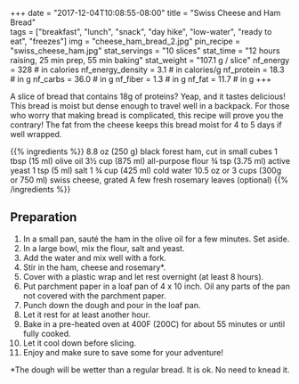 +++
date = "2017-12-04T10:08:55-08:00" 
title = "Swiss Cheese and Ham Bread"  
tags = ["breakfast", "lunch", "snack", "day hike", "low-water", "ready to eat", "freezes"]
img = "cheese_ham_bread_2.jpg"
pin_recipe = "swiss_cheese_ham.jpg"
stat_servings = "10 slices"
stat_time = "12 hours raising, 25 min prep, 55 min baking"
stat_weight = "107.1 g / slice"
nf_energy = 328 # in calories
nf_energy_density = 3.1 # in calories/g
nf_protein = 18.3 # in g
nf_carbs = 36.0 # in g
nf_fiber = 1.3 # in g
nf_fat = 11.7 # in g
+++

A slice of bread that contains 18g of proteins? Yeap, and it tastes delicious!  This bread is moist but dense enough to travel well in a backpack. For those who worry that making bread is complicated, this recipe will prove you the contrary! The fat from the cheese keeps this bread moist for 4 to 5 days if well wrapped. 

{{% ingredients %}}
8.8 oz (250 g) black forest ham, cut in small cubes
1 tbsp (15 ml) olive oil
3½ cup (875 ml) all-purpose flour
¾ tsp (3.75 ml) active yeast
1 tsp (5 ml) salt
1 ¾ cup (425 ml) cold water
10.5 oz or 3 cups (300g or 750 ml) swiss cheese, grated
A few fresh rosemary leaves (optional)
{{% /ingredients %}}

## Preparation

1. In a small pan, sauté the ham in the olive oil for a few minutes. Set aside.
1. In a large bowl, mix the flour, salt and yeast.
1. Add the water and mix well with a fork. 
1. Stir in the ham, cheese and rosemary*. 
1. Cover with a plastic wrap and let rest overnight (at least 8 hours).
1. Put parchment paper in a loaf pan of 4 x 10 inch. Oil any parts of the pan not covered with the parchment paper.
1. Punch down the dough and pour in the loaf pan.
1. Let it rest for at least another hour.
1. Bake in a pre-heated oven at 400F (200C) for about 55 minutes or until fully cooked.
1. Let it cool down before slicing. 
1. Enjoy and make sure to save some for your adventure!

*The dough will be wetter than a regular bread. It is ok. No need to knead it.

